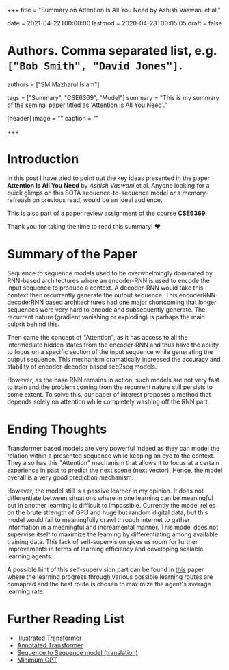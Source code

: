 +++
title = "Summary on Attention Is All You Need by Ashish Vaswani et al."

date = 2021-04-22T00:00:00
lastmod = 2020-04-23T00:05:05
draft = false

# Authors. Comma separated list, e.g. `["Bob Smith", "David Jones"]`.
authors = ["SM Mazharul Islam"]

tags = ["Summary", "CSE6369", "Model"]
summary = "This is my summary of the seminal paper titled as 'Attention Is All You Need'."

[header]
image = ""
caption = ""

+++

# Introduction

In this post I have tried to point out the key ideas presented in the paper **Attention Is All You Need** by *Ashish Vaswani* et al. Anyone looking for a quick glimps on this SOTA sequence-to-sequence model or a memory-refreash on previous read, would be an ideal audience. 

This is also part of a paper review assignment of the course **CSE6369**.

Thank you for taking the time to read this summary! :heart:



# Summary of the Paper

Sequence to sequence models used to be overwhelmingly dominated by RNN-based architectures where an encoder-RNN is used to encode the input sequence to produce a context. A decoder-RNN would take this context then recurrently generate the output sequence. This encoderRNN-decoderRNN based architechtures had one major shortcoming that longer sequences were very hard to encode and subsequently generate. The recurrent nature (gradient vanishing or exploding) is parhaps the main culprit behind this.

Then came the concept of "Attention", as it has access to all the intermediate hidden states from the encoder-RNN and thus have the ability to focus on a specific section of the input sequence while generating the output sequence. This mechanism dramatically increased the accuracy and stability of encoder-decoder based seq2seq models.

However, as the base RNN remains in action, such models are not very fast to train and the problem coming from the recurrent nature still persists to some extent. To solve this, our paper of interest proposes a method that depends solely on attention while completely washing off the RNN part.


# Ending Thoughts
Transformer based models are very powerful indeed as they can model the relation within a presented sequence while keeping an eye to the context. They also has this "Attention" mechanism that allows it to focus at a certain experience in past to predict the next scene (next vector). Hence, the model overall is a very good prediction mechanism. 

However, the model still is a passive learner in my opinion. It does not differentiate between situations where in one learning can be meaningful but in another learning is difficult to impossible. Currently the model relies on the brute strength of GPU and huge but random digital data, but this model would fail to meaningfully crawl through internet to gather information in a meaningful and increamental manner. This model does not supervise itself to maximize the learning by differentiating among available training data. This lack of self-supervision gives us room for further improvements in terms of learning efficiency and developing scalable learning agents.

A possible hint of this self-supervision part can be found in [this](https://smmislam.netlify.app/post/summary_iac/) paper where the learning progress through various possible learning routes are comapred and the best route is chosen to maximize the agent's average learning rate.



# Further Reading List
- [Illustrated Transformer](http://jalammar.github.io/illustrated-transformer/)
- [Annotated Transformer](http://nlp.seas.harvard.edu/2018/04/03/attention.html)
- [Sequence to Sequence model (translation)](https://jalammar.github.io/visualizing-neural-machine-translation-mechanics-of-seq2seq-models-with-attention/)
- [Minimum GPT](https://github.com/karpathy/minGPT)

